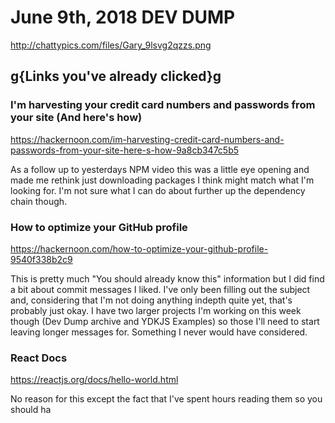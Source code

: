 # June 9th, 2018 DEV DUMP

<http://chattypics.com/files/Gary_9lsvg2qzzs.png>

## g{Links you've already clicked}g

### I'm harvesting your credit card numbers and passwords from your site (And here's how)

<https://hackernoon.com/im-harvesting-credit-card-numbers-and-passwords-from-your-site-here-s-how-9a8cb347c5b5>

As a follow up to yesterdays NPM video this was a little eye opening and made me rethink just downloading packages I think might match what I'm looking for. I'm not sure what I can do about further up the dependency chain though. 

### How to optimize your GitHub profile

<https://hackernoon.com/how-to-optimize-your-github-profile-9540f338b2c9>

This is pretty much "You should already know this" information but I did find a bit about commit messages I liked. I've only been filling out the subject and, considering that I'm not doing anything indepth quite yet, that's probably just okay. I have two larger projects I'm working on this week though (Dev Dump archive and YDKJS Examples) so those I'll need to start leaving longer messages for. Something I never would have considered. 

### React Docs

<https://reactjs.org/docs/hello-world.html>

No reason for this except the fact that I've spent hours reading them so you should ha